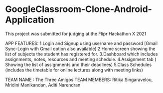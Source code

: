 # GoogleClassroom-Clone-Android-Application
This project was submitted for judging at the Flipr Hackathon X 2021 


APP FEATURES:
1.Login and Signup using username and password 
[Gmail Sync-Login with Gmail option also available]
2.Home screen showing the list of subjects the student has registered for.
3.Dashboard which includes assignments, notes, resources and meeting schedule.
4.Assignment tab ( Showing the list of assignments and their deadlines)
5.Class Schedules (includes the timetable for online lectures along with  meeting links)


TEAM NAME : The Three Amigos
TEAM MEMBERS: Ritika Singaravelou, Mridini Manikandan, Aditi Narendran

